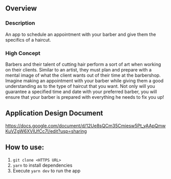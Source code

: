## Overview
### Description
An app to schedule an appointment with your barber and give them the specifics of a haircut.

### High Concept
Barbers and their talent of cutting hair perform a sort of art when working on their clients. Similar to an artist, they must plan and prepare with a mental image of what the client wants out of their time at the barbershop. Imagine making an appointment with your barber while giving them a good understanding as to the type of haircut that you want. Not only will you guarantee a specified time and date with your preferred barber, you will ensure that your barber is prepared with everything he needs to fix you up!

## Application Design Document
https://docs.google.com/document/d/12Ue8sQCm35Cmiesw5Pt_yAApQmwKuVZgW6XVlUfCc7I/edit?usp=sharing

## How to use:
1. `git clone <HTTPS URL>` 
2.  `yarn` to install dependencies
3. Execute `yarn dev` to run the app
